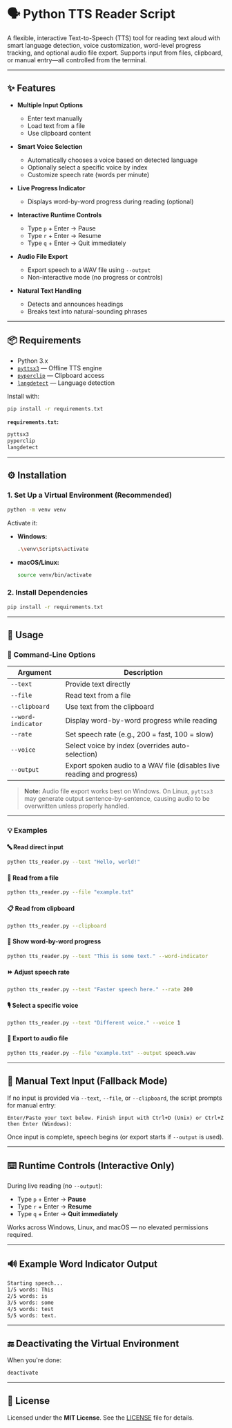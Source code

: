 # 🗣️ Python TTS Reader Script

A flexible, interactive Text-to-Speech (TTS) tool for reading text aloud with smart language detection, voice customization, word-level progress tracking, and optional audio file export. Supports input from files, clipboard, or manual entry—all controlled from the terminal.

---

## ✨ Features

* **Multiple Input Options**

  * Enter text manually
  * Load text from a file
  * Use clipboard content

* **Smart Voice Selection**

  * Automatically chooses a voice based on detected language
  * Optionally select a specific voice by index
  * Customize speech rate (words per minute)

* **Live Progress Indicator**

  * Displays word-by-word progress during reading (optional)

* **Interactive Runtime Controls**

  * Type `p` + Enter → Pause
  * Type `r` + Enter → Resume
  * Type `q` + Enter → Quit immediately

* **Audio File Export**

  * Export speech to a WAV file using `--output`
  * Non-interactive mode (no progress or controls)

* **Natural Text Handling**

  * Detects and announces headings
  * Breaks text into natural-sounding phrases

---

## 📦 Requirements

* Python 3.x
* [`pyttsx3`](https://pypi.org/project/pyttsx3/) — Offline TTS engine
* [`pyperclip`](https://pypi.org/project/pyperclip/) — Clipboard access
* [`langdetect`](https://pypi.org/project/langdetect/) — Language detection

Install with:

```bash
pip install -r requirements.txt
```

**`requirements.txt`:**

```txt
pyttsx3
pyperclip
langdetect
```

---

## ⚙️ Installation

### 1. Set Up a Virtual Environment (Recommended)

```bash
python -m venv venv
```

Activate it:

* **Windows:**

  ```bash
  .\venv\Scripts\activate
  ```

* **macOS/Linux:**

  ```bash
  source venv/bin/activate
  ```

### 2. Install Dependencies

```bash
pip install -r requirements.txt
```

---

## 🚀 Usage

### 🔧 Command-Line Options

| Argument           | Description                                                            |
| ------------------ | ---------------------------------------------------------------------- |
| `--text`           | Provide text directly                                                  |
| `--file`           | Read text from a file                                                  |
| `--clipboard`      | Use text from the clipboard                                            |
| `--word-indicator` | Display word-by-word progress while reading                            |
| `--rate`           | Set speech rate (e.g., 200 = fast, 100 = slow)                         |
| `--voice`          | Select voice by index (overrides auto-selection)                       |
| `--output`         | Export spoken audio to a WAV file (disables live reading and progress) |

> **Note:**
> Audio file export works best on Windows. On Linux, `pyttsx3` may generate output sentence-by-sentence, causing audio to be overwritten unless properly handled.

---

### 💡 Examples

#### 🔤 Read direct input

```bash
python tts_reader.py --text "Hello, world!"
```

#### 📂 Read from a file

```bash
python tts_reader.py --file "example.txt"
```

#### 📋 Read from clipboard

```bash
python tts_reader.py --clipboard
```

#### 🧠 Show word-by-word progress

```bash
python tts_reader.py --text "This is some text." --word-indicator
```

#### ⏩ Adjust speech rate

```bash
python tts_reader.py --text "Faster speech here." --rate 200
```

#### 🎙️ Select a specific voice

```bash
python tts_reader.py --text "Different voice." --voice 1
```

#### 💾 Export to audio file

```bash
python tts_reader.py --file "example.txt" --output speech.wav
```

---

## 📝 Manual Text Input (Fallback Mode)

If no input is provided via `--text`, `--file`, or `--clipboard`, the script prompts for manual entry:

```plaintext
Enter/Paste your text below. Finish input with Ctrl+D (Unix) or Ctrl+Z then Enter (Windows):
```

Once input is complete, speech begins (or export starts if `--output` is used).

---

## ⌨️ Runtime Controls (Interactive Only)

During live reading (no `--output`):

* Type `p` + Enter → **Pause**
* Type `r` + Enter → **Resume**
* Type `q` + Enter → **Quit immediately**

Works across Windows, Linux, and macOS — no elevated permissions required.

---

## 🔊 Example Word Indicator Output

```bash
Starting speech...
1/5 words: This  
2/5 words: is  
3/5 words: some  
4/5 words: test  
5/5 words: text.
```

---

## 🔚 Deactivating the Virtual Environment

When you're done:

```bash
deactivate
```

---

## 📄 License

Licensed under the **MIT License**.
See the [LICENSE](LICENSE) file for details.

